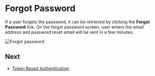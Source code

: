 # Forgot Password

If a user forgets the password, it can be retrieved by clicking the **Forgot Password** link. On the forgot password screen, user enters the email address and password reset email will be sent in a few minutes.

<img src="D:/Github/documents/docs/en/images/forgot-password-1.png" alt="Forgot password" class="img-thumbnail" />

## Next

* [Token Based Authentication](Features-Angular-Token-Based-Authentication)